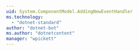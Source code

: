 ```yaml
---
uid: System.ComponentModel.AddingNewEventHandler
ms.technology: 
  - "dotnet-standard"
author: "dotnet-bot"
ms.author: "dotnetcontent"
manager: "wpickett"
---
```

